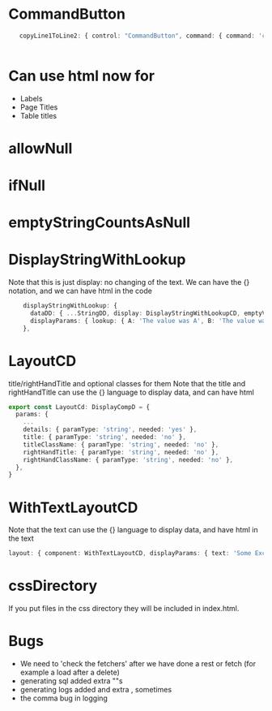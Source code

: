 # CommandButton

```typescript
   copyLine1ToLine2: { control: "CommandButton", command: { command: 'copy', from: '~/display/line1', to: '~/display/line2' } },
 
```

# Can use html now for
* Labels
* Page Titles
* Table titles

# allowNull

# ifNull

# emptyStringCountsAsNull


# DisplayStringWithLookup
Note that this is just display: no changing of the text. We can have the {} notation, and we can have html in the code
```typescript
    displayStringWithLookup: {
      dataDD: { ...StringDD, display: DisplayStringWithLookupCD, emptyValue: 'A' },
      displayParams: { lookup: { A: 'The value was A', B: 'The value was B' } }
    },
```

# LayoutCD

title/rightHandTitle and optional classes for them
Note that the title and rightHandTitle can use the {} language to display data, and can have html

```typescript
export const LayoutCd: DisplayCompD = {
  params: {
    ...
    details: { paramType: 'string', needed: 'yes' },
    title: { paramType: 'string', needed: 'no' },
    titleClassName: { paramType: 'string', needed: 'no' },
    rightHandTitle: { paramType: 'string', needed: 'no' },
    rightHandClassName: { paramType: 'string', needed: 'no' },
  },
}
```

# WithTextLayoutCD

Note that the text can use the {} language to display data, and have html in the text

```typescript
layout: { component: WithTextLayoutCD, displayParams: { text: 'Some Exciting text' } },
```

# cssDirectory
If you put files in the css directory they will be  included in index.html.

# Bugs
* We need to 'check the fetchers' after we have done a rest or fetch (for example a load after a delete)
* generating sql added extra ""s
* generating logs added and extra , sometimes
* the comma bug in logging